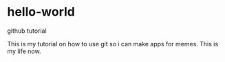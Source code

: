 # hello-world
github tutorial

This is my tutorial on how to use git so i can make apps for memes. This is my life now.
